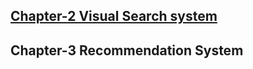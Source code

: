 

## [Chapter-2 Visual Search system](chapter-2_visual_search_system)


## [](chapter-3_recommendation_system)Chapter-3 Recommendation System